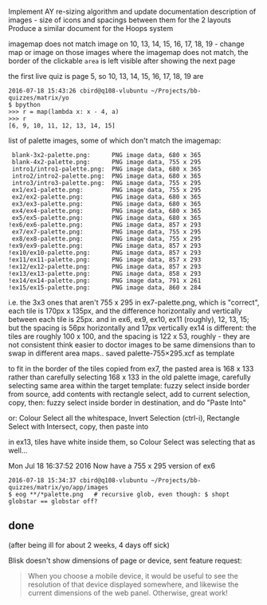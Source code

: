 


Implement AY re-sizing algorithm and update documentation
description of images - size of icons and spacings between them for the 2 layouts
Produce a similar document for the Hoops system


imagemap does not match image on 10, 13, 14, 15, 16, 17, 18, 19 - change map or image
on those images where the imagemap does not match, the border of the clickable `area` is left visible after showing the next page

the first live quiz is page 5, so 10, 13, 14, 15, 16, 17, 18, 19 are

    2016-07-18 15:43:26 cbird@q108-vlubuntu ~/Projects/bb-quizzes/matrix/yo
    $ bpython 
    >>> r = map(lambda x: x - 4, a)
    >>> r
    [6, 9, 10, 11, 12, 13, 14, 15]

list of palette images, some of which don't match the imagemap:

     blank-3x2-palette.png:      PNG image data, 680 x 365
     blank-4x2-palette.png:      PNG image data, 755 x 295
     intro1/intro1-palette.png:  PNG image data, 680 x 365
     intro2/intro2-palette.png:  PNG image data, 680 x 365
     intro3/intro3-palette.png:  PNG image data, 755 x 295
     ex1/ex1-palette.png:        PNG image data, 755 x 295
     ex2/ex2-palette.png:        PNG image data, 680 x 365
     ex3/ex3-palette.png:        PNG image data, 680 x 365
     ex4/ex4-palette.png:        PNG image data, 680 x 365
     ex5/ex5-palette.png:        PNG image data, 680 x 365
    !ex6/ex6-palette.png:        PNG image data, 857 x 293
     ex7/ex7-palette.png:        PNG image data, 755 x 295
     ex8/ex8-palette.png:        PNG image data, 755 x 295
    !ex9/ex9-palette.png:        PNG image data, 857 x 293
    !ex10/ex10-palette.png:      PNG image data, 857 x 293
    !ex11/ex11-palette.png:      PNG image data, 857 x 293
    !ex12/ex12-palette.png:      PNG image data, 857 x 293
    !ex13/ex13-palette.png:      PNG image data, 858 x 293
    !ex14/ex14-palette.png:      PNG image data, 791 x 261
    !ex15/ex15-palette.png:      PNG image data, 860 x 284

i.e. the 3x3 ones that aren't 755 x 295
in ex7-palette.png, which is "correct", each tile is 170px x 135px, and the difference horizontally and vertically between each tile is 25px.
and in ex6, ex9, ex10, ex11 (roughly), 12, 13, 15; but the spacing is 56px horizontally and 17px vertically
ex14 is different: the tiles are roughly 100 x 100, and the spacing is 122 x 53, roughly - they are not consistent
think easier to doctor images to be same dimensions than to swap in different area maps..
saved palette-755×295.xcf as template

to fit in the border of the tiles copied from ex7, the pasted area is 168 x 133
rather than carefully selecting 168 x 133 in the old palette image, carefully selecting same area within the target template:
fuzzy select inside border from source, add contents with rectangle select, add to current selection, copy, then:
fuzzy select inside border in destination, and do "Paste Into"

or: Colour Select all the whitespace, Invert Selection (ctrl-i), Rectangle Select with Intersect, copy, then paste into

in ex13, tiles have white inside them, so Colour Select was selecting that as well...

Mon Jul 18 16:37:52 2016
Now have a 755 x 295 version of ex6



    2016-07-18 15:34:37 cbird@q108-vlubuntu ~/Projects/bb-quizzes/matrix/yo/app/images
    $ eog **/*palette.png   # recursive glob, even though: $ shopt globstar == globstar off?

## done

(after being ill for about 2 weeks, 4 days off sick)

Blisk doesn't show dimensions of page or device, sent feature request:
>When you choose a mobile device, it would be useful to see the resolution of that device displayed somewhere, and likewise the current dimensions of the web panel. Otherwise, great work!